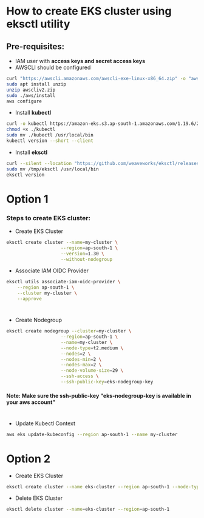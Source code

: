 # How to create EKS cluster using eksctl utility

## Pre-requisites:

- IAM user with **access keys and secret access keys**
- AWSCLI should be configured

```bash
curl "https://awscli.amazonaws.com/awscli-exe-linux-x86_64.zip" -o "awscliv2.zip"
sudo apt install unzip
unzip awscliv2.zip
sudo ./aws/install
aws configure
```

- Install **kubectl**

```bash
curl -o kubectl https://amazon-eks.s3.ap-south-1.amazonaws.com/1.19.6/2021-01-05/bin/linux/amd64/kubectl
chmod +x ./kubectl
sudo mv ./kubectl /usr/local/bin
kubectl version --short --client
```

- Install **eksctl**

```bash
curl --silent --location "https://github.com/weaveworks/eksctl/releases/latest/download/eksctl_$(uname -s)_amd64.tar.gz" | tar xz -C /tmp
sudo mv /tmp/eksctl /usr/local/bin
eksctl version
```

# Option 1

### Steps to create EKS cluster:

- Create EKS Cluster

```bash
eksctl create cluster --name=my-cluster \
                    --region=ap-south-1 \
                    --version=1.30 \
                    --without-nodegroup
```

- Associate IAM OIDC Provider

```bash
eksctl utils associate-iam-oidc-provider \
    --region ap-south-1 \
    --cluster my-cluster \
    --approve
```

#

- Create Nodegroup

```bash
eksctl create nodegroup --cluster=my-cluster \
                    --region=ap-south-1 \
                    --name=my-cluster \
                    --node-type=t2.medium \
                    --nodes=2 \
                    --nodes-min=2 \
                    --nodes-max=2 \
                    --node-volume-size=29 \
                    --ssh-access \
                    --ssh-public-key=eks-nodegroup-key
```

#### Note: Make sure the ssh-public-key "eks-nodegroup-key is available in your aws account"

#

- Update Kubectl Context

```bash
aws eks update-kubeconfig --region ap-south-1 --name my-cluster
```

# Option 2

- Create EKS Cluster

```bash
eksctl create cluster --name eks-cluster --region ap-south-1 --node-type t3.small --nodes-min 2 --nodes-max 3
```

- Delete EKS Cluster

```bash
eksctl delete cluster --name=eks-cluster --region=ap-south-1
```
